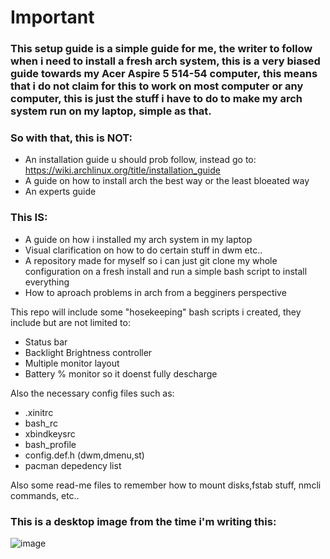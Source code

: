 # Important
### This setup guide is a simple guide for me, the writer to follow when i need to install a fresh arch system, this is a very biased guide towards my Acer Aspire 5 514-54 computer, this means that i do not claim for this to work on most computer or any computer, this is just the stuff i have to do to make my arch system run on my laptop, simple as that.

### So with that, this is NOT:

- An installation guide u should prob follow, instead go to: https://wiki.archlinux.org/title/installation_guide
- A guide on how to install arch the best way or the least bloeated way
- An experts guide

### This IS:

- A guide on how i installed my arch system in my laptop
- Visual clarification on how to do certain stuff in dwm etc..
- A repository made for myself so i can just git clone my whole configuration on a fresh install and run a simple bash script to install everything
- How to aproach problems in arch from a begginers perspective

This repo will include some "hosekeeping" bash scripts i created, they include but are not limited to:

- Status bar
- Backlight Brightness controller
- Multiple monitor layout
- Battery % monitor so it doenst fully descharge


Also the necessary config files such as:

- .xinitrc
- bash_rc
- xbindkeysrc
- bash_profile
- config.def.h (dwm,dmenu,st)
- pacman depedency list


Also some read-me files to remember how to mount disks,fstab stuff, nmcli commands, etc..


### This is a desktop image from the time i'm writing this:
![image](https://github.com/ArthurFabris/arch_build/assets/151470840/1cc2d6c5-966c-43af-bfd2-23fae67e7985)


